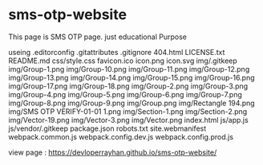 # sms-otp-website
This page is SMS OTP page. just educational Purpose

useing 
.editorconfig
.gitattributes
.gitignore
404.html
LICENSE.txt
README.md
css/style.css
favicon.ico
icon.png
icon.svg
img/.gitkeep
img/Group-1.png
img/Group-10.png
img/Group-11.png
img/Group-12.png
img/Group-13.png
img/Group-14.png
img/Group-15.png
img/Group-16.png
img/Group-17.png
img/Group-18.png
img/Group-2.png
img/Group-3.png
img/Group-4.png
img/Group-5.png
img/Group-6.png
img/Group-7.png
img/Group-8.png
img/Group-9.png
img/Group.png
img/Rectangle 194.png
img/SMS OTP VERIFY-01-01 1.png
img/Section-1.png
img/Section-2.png
img/Vector-19.png
img/Vector-3.png
img/Vector.png
index.html
js/app.js
js/vendor/.gitkeep
package.json
robots.txt
site.webmanifest
webpack.common.js
webpack.config.dev.js
webpack.config.prod.js

view page : https://devloperrayhan.github.io/sms-otp-website/
